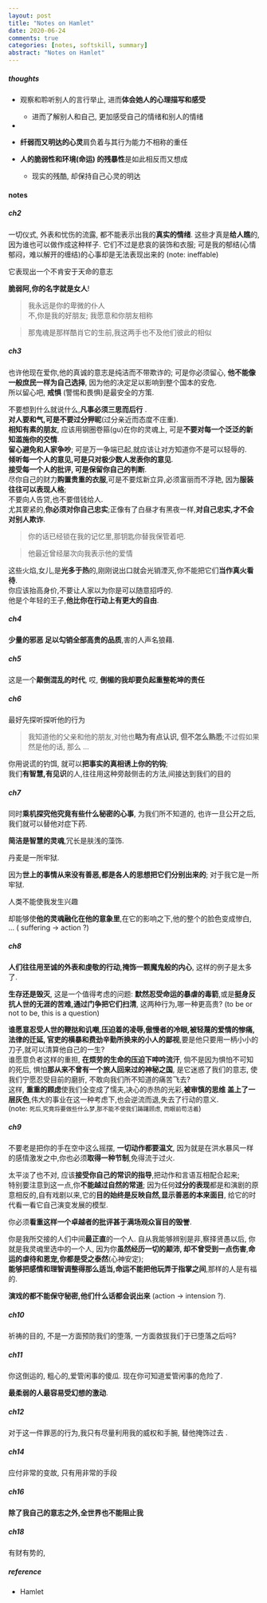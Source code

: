 ```yaml
---
layout: post
title: "Notes on Hamlet"
date: 2020-06-24
comments: true
categories: [notes, softskill, summary]
abstract: "Notes on Hamlet"
---
```


##### thoughts
  *  观察和聆听别人的言行举止, 进而**体会她人的心理描写和感受**
      - 进而了解别人和自己,  更加感受自己的情绪和别人的情绪  

  *  

  *  **纤弱而又明达的心灵**肩负着与其行为能力不相称的重任

  *  **人的脆弱性和环境(命运) 的残暴性**是如此相反而又想成
      - 现实的残酷, 却保持自己心灵的明达



#### notes

##### ch2
一切仪式, 外表和忧伤的流露, 都不能表示出我的**真实的情绪**.
这些才真是**给人瞧**的,因为谁也可以做作成这种样子.
它们不过是悲哀的装饰和衣服;
可是我的郁结(心情郁闷，难以解开的缠结)的心事却是无法表现出来的 (note: ineffable)

它表现出一个不肯安于天命的意志


**脆弱阿,你的名字就是女人**!

> 我永远是你的卑微的仆人  
> 不,你是我的好朋友; 我愿意和你朋友相称    

>    
> 那鬼魂是那样酷肖它的生前,我这两手也不及他们彼此的相似  


##### ch3
也许他现在爱你,他的真诚的意志是纯洁而不带欺诈的; 可是你必须留心, **他不能像一般庶民一样为自己选择**,
因为他的决定足以影响到整个国本的安危.  
所以留心吧, **戒惧** (警惕和畏惧)是最安全的方策.


不要想到什么就说什么,**凡事必须三思而后行** .  
**对人要和气,可是不要过分狎昵**(过分亲近而态度不庄重).  
**相知有素的朋友**, 应该用钢圈卷箍(gu)在你的灵魂上, 可是**不要对每一个泛泛的新知滥施你的交情**.  
**留心避免和人家争吵**; 可是万一争端已起,就应该让对方知道你不是可以轻辱的.  
**倾听每一个人的意见,可是只对极少数人发表你的意见**.  
**接受每一个人的批评, 可是保留你自己的判断**.  
尽你自己的财力**购置贵重的衣服**,可是不要炫新立异,必须富丽而不浮艳, 因为**服装往往可以表现人格**;  
不要向人告贷,也不要借钱给人.  
尤其要紧的,**你必须对你自己忠实**;正像有了白昼才有黑夜一样,**对自己忠实,才不会对别人欺诈**.  

>  
> 你的话已经锁在我的记忆里,那钥匙你替我保管着吧.  

>  
> 他最近曾经屡次向我表示他的爱情  

这些火焰,女儿,是**光多于热**的,刚刚说出口就会光销湮灭,你不能把它们**当作真火看待**.  
你应该抬高身价,不要让人家以为你是可以随意招呼的.   
他是个年轻的王子,**他比你在行动上有更大的自由**.  

##### ch4
**少量的邪恶 足以勾销全部高贵的品质**,害的人声名狼藉.

##### ch5
这是一个**颠倒混乱的时代**, 哎, **倒楣的我却要负起重整乾坤的责任**


##### ch6
最好先探听探听他的行为

>  
>  我知道他的父亲和他的朋友,对他也**略为有点认识, 但不怎么熟悉**;不过假如果然是他的话, 那么 ...  

你用说谎的钓饵, 就可以**把事实的真相诱上你的钓钩**;  
我们**有智慧,有见识**的人,往往用这种旁敲侧击的方法,间接达到我们的目的

##### ch7
同时**乘机探究他究竟有些什么秘密的心事**, 为我们所不知道的, 也许一旦公开之后,我们就可以替他对症下药.

**简洁是智慧的灵魂**,冗长是肤浅的藻饰.

丹麦是一所牢狱.

因为**世上的事情从来没有善恶,都是各人的思想把它们分别出来的**; 对于我它是一所牢狱.

人类不能使我发生兴趣

却能够使**他的灵魂融化在他的意象里**,在它的影响之下,他的整个的脸色变成惨白, ... ( suffering -> action ?)

##### ch8
**人们往往用至诚的外表和虔敬的行动,掩饰一颗魔鬼般的内心**, 这样的例子是太多了.

**生存还是毁灭**, 这是一个值得考虑的问题: **默然忍受命运的暴虐的毒箭**,或是**挺身反抗人世的无涯的苦难,通过门争把它们扫清**, 这两种行为,哪一种更高贵?  (to be or not to be, this is a question)

**谁愿意忍受人世的鞭挞和讥嘲,压迫着的凌辱,傲慢者的冷眼,被轻蔑的爱情的惨痛,法律的迁延,
官吏的横暴和费劲辛勤所换来的小人的鄙视**,要是他只要用一柄小小的刀子,就可以清算他自己的一生?  
谁愿意负者这样的重担, **在烦劳的生命的压迫下呻吟流汗**, 倘不是因为惧怕不可知的死后,
惧怕**那从来不曾有一个旅人回来过的神秘之国**, 是它迷惑了我们的意志, 使我们宁愿忍受目前的磨折,
不敢向我们所不知道的痛苦飞去?    
这样, **重重的顾虑**使我们全变成了懦夫,决心的赤热的光彩,**被审慎的思维
盖上了一层灰色**,伟大的事业在这一种考虑下,也会逆流而退,失去了行动的意义.   
(note: <small>死后,究竟将要做些什么梦,那不能不使我们踌躇顾虑, 而眼前苟活着</small>)

##### ch9

不要老是把你的手在空中这么摇摆, **一切动作都要温文**, 因为就是在洪水暴风一样的感情激发之中,你也必须**取得一种节制**,免得流于过火.

太平淡了也不对, 应该**接受你自己的常识的指导**,把动作和言语互相配合起来;  
特别要注意到这一点,你**不能越过自然的常道**; 因为任何**过分的表现**都是和演剧的原意相反的,自有戏剧以来,它的**目的始终是反映自然,显示善恶的本来面目**, 给它的时代看一看它自己演变发展的模型.

你必须**看重这样一个卓越者的批评甚于满场观众盲目的毁誉**.

你是我所交接的人们中间**最正直**的一个人.
自从我能够辨别是非,察择贤愚以后, 你就是我灵魂里选中的一个人, 因为你**虽然经历一切的颠沛,
却不曾受到一点伤害**,**命运的虐待和恩宠,你都是受之泰然**(心神安定);   
**能够把感情和理智调整得那么适当,命运不能把他玩弄于指掌之间**,那样的人是有福的.

**演戏的都不能保守秘密,他们什么话都会说出来** (action -> intension ?).

##### ch10
祈祷的目的, 不是一方面预防我们的堕落, 一方面救拔我们于已堕落之后吗?

##### ch11

你这倒运的, 粗心的,爱管闲事的傻瓜.
现在你可知道爱管闲事的危险了.

**最柔弱的人最容易受幻想的激动**.

##### ch12
对于这一件罪恶的行为,我只有尽量利用我的威权和手腕, 替他掩饰过去 .


##### ch14
 应付非常的变故, 只有用非常的手段

#####  ch16
**除了我自己的意志之外,全世界也不能阻止我**  

##### ch18
有财有势的,







##### reference
* Hamlet
